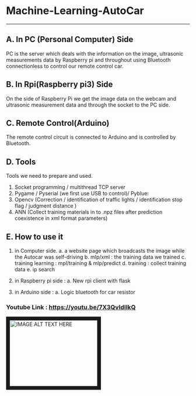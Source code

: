 # Machine-Learning-AutoCar
--------------------------
## A. In PC (Personal Computer) Side

PC is the server which deals with the information on the image, ultrasonic measurements data by Raspberry pi and throughout using Bluetooth
connectionless to control our remote control car.


## B. In Rpi(Raspberry pi3) Side

On the side of Raspberry Pi we get the image data on the webcam and ultrasonic measurement data and through the socket to the PC side.


## C. Remote Control(Arduino)

The remote control circuit is connected to Arduino and is controlled by Bluetooth.


## D. Tools

Tools we need to prepare and used.
1) Socket programming / multithread TCP server
2) Pygame / Pyserial (we first use USB to control)/ Pyblue:
3) Opencv (Correction / identification of traffic lights / identification stop flag / judgment distance )
4) ANN (Collect training materials in to .npz files after prediction coexistence in xml format parameters)

## E. How to use it

1. in Computer side.
 a. a website page which broadcasts the image while  the Autocar was self-driving
 b. mlp/xml : the training data we trained
 c. training learning : mpl/training & mlp/predict
 d. training : collect training data
 e. ip search
 
2. in Raspberry pi side :
 a. New rpi client with flask
 
3. in Arduino side :
 a. Logic bluetooth for car resistor

### Youtube Link :  https://youtu.be/7X3QvIdIIkQ

<a href="http://www.youtube.com/watch?feature=player_embedded&v=7X3QvIdIIkQ
" target="_blank"><img src="http://img.youtube.com/vi/7X3QvIdIIkQ/0.jpg"
alt="IMAGE ALT TEXT HERE" width="240" height="180" border="10" /></a>
